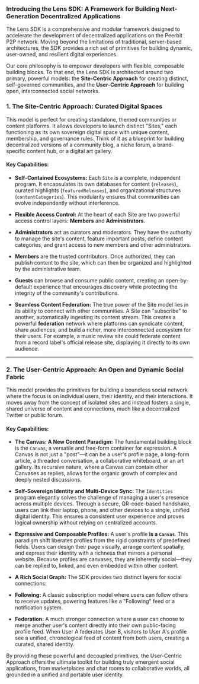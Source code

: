 ### **Introducing the Lens SDK: A Framework for Building Next-Generation Decentralized Applications**

The Lens SDK is a comprehensive and modular framework designed to accelerate the development of decentralized applications on the Peerbit P2P network. Moving beyond the limitations of traditional, server-based architectures, the SDK provides a rich set of primitives for building dynamic, user-owned, and resilient digital experiences.

Our core philosophy is to empower developers with flexible, composable building blocks. To that end, the Lens SDK is architected around two primary, powerful models: the **Site-Centric Approach** for creating distinct, self-governed communities, and the **User-Centric Approach** for building open, interconnected social networks.

### **1. The Site-Centric Approach: Curated Digital Spaces**

This model is perfect for creating standalone, themed communities or content platforms. It allows developers to launch distinct "Sites," each functioning as its own sovereign digital space with unique content, membership, and governance rules. Think of it as a blueprint for building decentralized versions of a community blog, a niche forum, a brand-specific content hub, or a digital art gallery.

#### **Key Capabilities:**

* **Self-Contained Ecosystems:** Each `Site` is a complete, independent program. It encapsulates its own databases for content (`releases`), curated highlights (`featuredReleases`), and organizational structures (`contentCategories`). This modularity ensures that communities can evolve independently without interference.

* **Flexible Access Control:** At the heart of each Site are two powerful access control layers: **Members** and **Administrators**.
* **Administrators** act as curators and moderators. They have the authority to manage the site's content, feature important posts, define content categories, and grant access to new members and other administrators.
* **Members** are the trusted contributors. Once authorized, they can publish content to the site, which can then be organized and highlighted by the administrative team.
* **Guests** can browse and consume public content, creating an open-by-default experience that encourages discovery while protecting the integrity of the community's contributions.

* **Seamless Content Federation:** The true power of the Site model lies in its ability to connect with other communities. A Site can "subscribe" to another, automatically ingesting its content stream. This creates a powerful **federation** network where platforms can syndicate content, share audiences, and build a richer, more interconnected ecosystem for their users. For example, a music review site could federate content from a record label's official release site, displaying it directly to its own audience.

---

### **2. The User-Centric Approach: An Open and Dynamic Social Fabric**

This model provides the primitives for building a boundless social network where the focus is on individual users, their identity, and their interactions. It moves away from the concept of isolated sites and instead fosters a single, shared universe of content and connections, much like a decentralized Twitter or public forum.

#### **Key Capabilities:**

* **The Canvas: A New Content Paradigm:** The fundamental building block is the `Canvas`, a versatile and free-form container for expression. A Canvas is not just a "post"—it can be a user's profile page, a long-form article, a threaded conversation, a collaborative whiteboard, or an art gallery. Its recursive nature, where a Canvas can contain other Canvases as replies, allows for the organic growth of complex and deeply nested discussions.

* **Self-Sovereign Identity and Multi-Device Sync:** The `Identities` program elegantly solves the challenge of managing a user's presence across multiple devices. Through a secure, QR-code-based handshake, users can link their laptop, phone, and other devices to a single, unified digital identity. This ensures a consistent user experience and proves logical ownership without relying on centralized accounts.

* **Expressive and Composable Profiles:** A user's profile **is a `Canvas`**. This paradigm shift liberates profiles from the rigid constraints of predefined fields. Users can design their page visually, arrange content spatially, and express their identity with a richness that mirrors a personal website. Because profiles are canvases, they are inherently social—they can be replied to, linked, and even embedded within other content.

* **A Rich Social Graph:** The SDK provides two distinct layers for social connections:
* **Following:** A classic subscription model where users can follow others to receive updates, powering features like a "Following" feed or a notification system.
* **Federation:** A much stronger connection where a user can choose to merge another user's content directly into their own public-facing profile feed. When User A federates User B, visitors to User A's profile see a unified, chronological feed of content from both users, creating a curated, shared identity.

By providing these powerful and decoupled primitives, the User-Centric Approach offers the ultimate toolkit for building truly emergent social applications, from marketplaces and chat rooms to collaborative worlds, all grounded in a unified and portable user identity.
